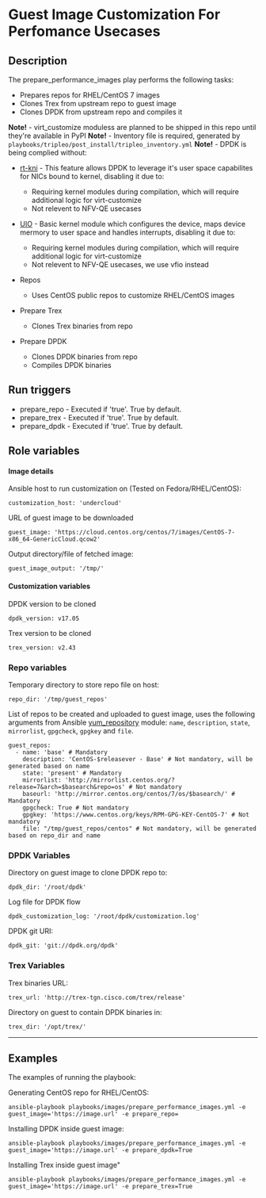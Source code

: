 # Guest Image Customization For Perfomance Usecases

## Description
The prepare_performance_images play performs the following tasks:
- Prepares repos for RHEL/CentOS 7 images
- Clones Trex from upstream repo to guest image
- Clones DPDK from upstream repo and compiles it

**Note!** - virt_customize moduless are planned to be shipped in this repo until they're available in PyPI
**Note!** - Inventory file is required, generated by `playbooks/tripleo/post_install/tripleo_inventory.yml`
**Note!** - DPDK is being complied without:
* [rt-kni](https://doc.dpdk.org/guides/prog_guide/kernel_nic_interface.html) - This feature allows DPDK to leverage it's user space capabilites for NICs bound to kernel, disabling it due to:
    * Requiring kernel modules during compilation, which will require additional logic for virt-customize
    * Not relevent to NFV-QE usecases
* [UIO](https://doc.dpdk.org/guides/linux_gsg/linux_drivers.html#uio) - Basic kernel module which configures the device, maps device mermory to user space and handles interrupts, disabling it due to:
    * Requiring kernel modules during compilation, which will require additional logic for virt-customize
    * Not relevent to NFV-QE usecases, we use vfio instead

* Repos
    * Uses CentOS public repos to customize RHEL/CentOS images
* Prepare Trex
    * Clones Trex binaries from repo
* Prepare DPDK
    * Clones DPDK binaries from repo
    * Compiles DPDK binaries

## Run triggers
* prepare_repo - Executed if 'true'. True by default.
* prepare_trex - Executed if 'true'. True by default.
* prepare_dpdk - Executed if 'true'. True by default.

## Role variables
#### Image details
Ansible host to run customization on (Tested on Fedora/RHEL/CentOS):
```
customization_host: 'undercloud'
```

URL of guest image to be downloaded
```
guest_image: 'https://cloud.centos.org/centos/7/images/CentOS-7-x86_64-GenericCloud.qcow2'
```

Output directory/file of fetched image:
```
guest_image_output: '/tmp/'
```

#### Customization variables
DPDK version to be cloned
```
dpdk_version: v17.05
```

Trex version to be cloned
```
trex_version: v2.43
```

### Repo variables
Temporary directory to store repo file on host:
```
repo_dir: '/tmp/guest_repos'
```

List of repos to be created and uploaded to guest image, uses the following arguments from Ansible [yum_repository](https://docs.ansible.com/ansible/latest/modules/yum_repository_module.html) module: `name`, `description`, `state`, `mirrorlist`, `gpgcheck`, `gpgkey` and `file`.
```
guest_repos:
  - name: 'base' # Mandatory
    description: 'CentOS-$releasever - Base' # Not mandatory, will be generated based on name
    state: 'present' # Mandatory
    mirrorlist: 'http://mirrorlist.centos.org/?release=7&arch=$basearch&repo=os' # Not mandatory
    baseurl: 'http://mirror.centos.org/centos/7/os/$basearch/' # Mandatory
    gpgcheck: True # Not mandatory
    gpgkey: 'https://www.centos.org/keys/RPM-GPG-KEY-CentOS-7' # Not mandatory
    file: "/tmp/guest_repos/centos" # Not mandatory, will be generated based on repo_dir and name
```

### DPDK Variables

Directory on guest image to clone DPDK repo to:
```
dpdk_dir: '/root/dpdk'
```

Log file for DPDK flow
```
dpdk_customization_log: '/root/dpdk/customization.log'
```

DPDK git URI:
```
dpdk_git: 'git://dpdk.org/dpdk'
```

### Trex Variables

Trex binaries URL:
```
trex_url: 'http://trex-tgn.cisco.com/trex/release'
```

Directory on guest to contain DPDK binaries in:
```
trex_dir: '/opt/trex/'
```

***
## Examples
The examples of running the playbook:

Generating CentOS repo for RHEL/CentOS:
```
ansible-playbook playbooks/images/prepare_performance_images.yml -e guest_image='https://image.url' -e prepare_repo=
```

Installing DPDK inside guest image:
```
ansible-playbook playbooks/images/prepare_performance_images.yml -e guest_image='https://image.url' -e prepare_dpdk=True
```

Installing Trex inside guest image"
```
ansible-playbook playbooks/images/prepare_performance_images.yml -e guest_image='https://image.url' -e prepare_trex=True
```

